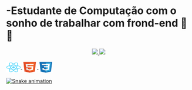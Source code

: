 

<h1>-Estudante de Computação com o sonho de trabalhar com frond-end 🙏🙏</h1>

<div align="center">
  <a href="https://github.com/Ovictorhugol">
  <img height="180em" src="https://github-readme-stats.vercel.app/api?username=Ovictorhugol&show_icons=true&theme=dracula&include_all_commits=true&count_private=true"/>
  <img height="180em" src="https://github-readme-stats.vercel.app/api/top-langs/?username=Ovictorhugol&layout=compact&langs_count=7&theme=dracula"/>
</div>

<div style="display: inline_block"><br>
  <img align="center" alt="Rafa-React" height="30" width="40" src="https://raw.githubusercontent.com/devicons/devicon/master/icons/react/react-original.svg">
  <img align="center" alt="Rafa-HTML" height="30" width="40" src="https://raw.githubusercontent.com/devicons/devicon/master/icons/html5/html5-original.svg">
  <img align="center" alt="Rafa-CSS" height="30" width="40" src="https://raw.githubusercontent.com/devicons/devicon/master/icons/css3/css3-original.svg">
  </div>
  
  ![Snake animation](https://github.com/Ovictorhugol/Ovictorhugol/blob/output/github-contribution-grid-snake.svg)
